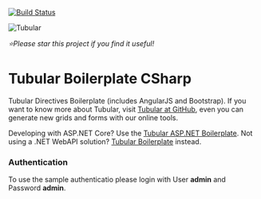 [![Build Status](https://travis-ci.org/unosquare/tubular-boilerplate-csharp.svg?branch=UpdateDependencies)](https://travis-ci.org/unosquare/tubular-boilerplate-csharp)

![Tubular](http://unosquare.github.io/tubular/assets/tubular.png)

*:star:Please star this project if you find it useful!*

# Tubular Boilerplate CSharp

Tubular Directives Boilerplate (includes AngularJS and Bootstrap). If you want to know more about Tubular, visit [Tubular at GitHub](http://unosquare.github.io/tubular/#/), even you can generate new grids and forms with our online tools.

Developing with ASP.NET Core? Use the [Tubular ASP.NET Boilerplate](https://github.com/unosquare/tubular-aspnet-core-boilerplate). Not using a .NET WebAPI solution? [Tubular Boilerplate](https://github.com/unosquare/tubular-boilerplate) instead.

### Authentication

To use the sample authenticatio please login with User **admin** and Password **admin**.
